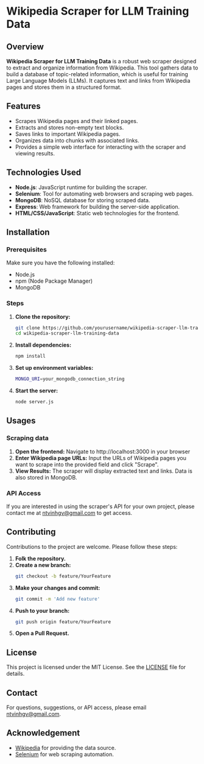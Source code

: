 # Wikipedia Scraper for LLM Training Data

## Overview

**Wikipedia Scraper for LLM Training Data** is a robust web scraper designed to extract and organize information from Wikipedia. This tool gathers data to build a database of topic-related information, which is useful for training Large Language Models (LLMs). It captures text and links from Wikipedia pages and stores them in a structured format.

## Features

- Scrapes Wikipedia pages and their linked pages.
- Extracts and stores non-empty text blocks.
- Saves links to important Wikipedia pages.
- Organizes data into chunks with associated links.
- Provides a simple web interface for interacting with the scraper and viewing results.

## Technologies Used

- **Node.js**: JavaScript runtime for building the scraper.
- **Selenium**: Tool for automating web browsers and scraping web pages.
- **MongoDB**: NoSQL database for storing scraped data.
- **Express**: Web framework for building the server-side application.
- **HTML/CSS/JavaScript**: Static web technologies for the frontend.

## Installation

### Prerequisites

Make sure you have the following installed:

- Node.js
- npm (Node Package Manager)
- MongoDB

### Steps

1. **Clone the repository:**
   ```bash
   git clone https://github.com/yourusername/wikipedia-scraper-llm-training-data.git
   cd wikipedia-scraper-llm-training-data
2. **Install dependencies:**
   ```bash
   npm install
3. **Set up environment variables:**
   ```bash
   MONGO_URI=your_mongodb_connection_string
4. **Start the server:**
   ```bash
   node server.js

## Usages
### Scraping data
1. **Open the frontend:**
   Navigate to http://localhost:3000 in your browser
2. **Enter Wikipedia page URLs:**
   Input the URLs of Wikipedia pages you want to scrape into the provided field and click "Scrape".
3. **View Results:**
   The scraper will display extracted text and links. Data is also stored in MongoDB.

### API Access
If you are interested in using the scraper's API for your own project, please contact me at ntvinhgv@gmail.com to get access.

## Contributing
Contributions to the project are welcome. Please follow these steps:
1. **Folk the repository.**
2. **Create a new branch:**
   ```bash
   git checkout -b feature/YourFeature
3. **Make your changes and commit:**
   ```bash
   git commit -m 'Add new feature'
4. **Push to your branch:**
   ```bash
   git push origin feature/YourFeature
5. **Open a Pull Request.**
   
## License
This project is licensed under the MIT License. See the [LICENSE](./LICENSE) file for details.

## Contact
For questions, suggestions, or API access, please email ntvinhgv@gmail.com.

## Acknowledgement
- [Wikipedia](https://www.wikipedia.org/) for providing the data source.
- [Selenium](https://www.selenium.dev/) for web scraping automation.


 

